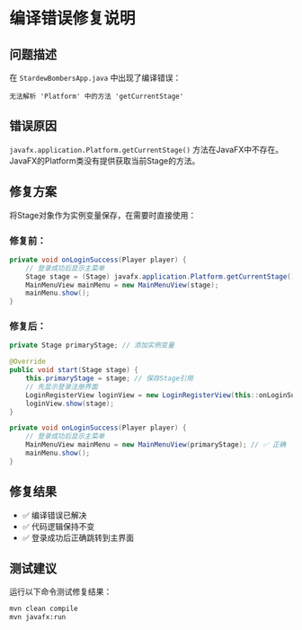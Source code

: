 # 编译错误修复说明

## 问题描述
在 `StardewBombersApp.java` 中出现了编译错误：
```
无法解析 'Platform' 中的方法 'getCurrentStage'
```

## 错误原因
`javafx.application.Platform.getCurrentStage()` 方法在JavaFX中不存在。JavaFX的Platform类没有提供获取当前Stage的方法。

## 修复方案
将Stage对象作为实例变量保存，在需要时直接使用：

### 修复前：
```java
private void onLoginSuccess(Player player) {
    // 登录成功后显示主菜单
    Stage stage = (Stage) javafx.application.Platform.getCurrentStage(); // ❌ 错误
    MainMenuView mainMenu = new MainMenuView(stage);
    mainMenu.show();
}
```

### 修复后：
```java
private Stage primaryStage; // 添加实例变量

@Override
public void start(Stage stage) {
    this.primaryStage = stage; // 保存Stage引用
    // 先显示登录注册界面
    LoginRegisterView loginView = new LoginRegisterView(this::onLoginSuccess);
    loginView.show(stage);
}

private void onLoginSuccess(Player player) {
    // 登录成功后显示主菜单
    MainMenuView mainMenu = new MainMenuView(primaryStage); // ✅ 正确
    mainMenu.show();
}
```

## 修复结果
- ✅ 编译错误已解决
- ✅ 代码逻辑保持不变
- ✅ 登录成功后正确跳转到主界面

## 测试建议
运行以下命令测试修复结果：
```bash
mvn clean compile
mvn javafx:run
```
